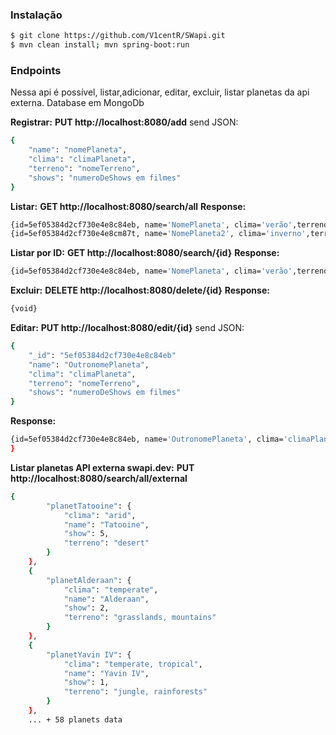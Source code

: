 ### Instalação

```sh
$ git clone https://github.com/V1centR/SWapi.git
$ mvn clean install; mvn spring-boot:run
```

### Endpoints
Nessa api é possível, listar,adicionar, editar, excluir, listar planetas da api externa. Database em MongoDb



**Registrar:**
**PUT http://localhost:8080/add**
send JSON:
```sh
{
    "name": "nomePlaneta",
    "clima": "climaPlaneta",
    "terreno": "nomeTerreno",
    "shows": "numeroDeShows em filmes"
}
```
**Listar:** **GET http://localhost:8080/search/all**
**Response:**
```sh
{id=5ef05384d2cf730e4e8c84eb, name='NomePlaneta', clima='verão',terreno='plano',shows='99'},
{id=5ef05384d2cf730e4e8cm87t, name='NomePlaneta2', clima='inverno',terreno='serrado',shows='1'}
```
**Listar por ID:** **GET http://localhost:8080/search/{id}**
**Response:**
```sh
{id=5ef05384d2cf730e4e8c84eb, name='NomePlaneta', clima='verão',terreno='plano',shows='99'}
```
**Excluir:** **DELETE http://localhost:8080/delete/{id}**
**Response:**
```sh
{void}
```
**Editar:** **PUT http://localhost:8080/edit/{id}**
send JSON:
```sh
{
    "_id": "5ef05384d2cf730e4e8c84eb"
    "name": "OutronomePlaneta",
    "clima": "climaPlaneta",
    "terreno": "nomeTerreno",
    "shows": "numeroDeShows em filmes"
}
```
**Response:**
```sh
{id=5ef05384d2cf730e4e8c84eb, name='OutronomePlaneta', clima='climaPlaneta', terreno='nomeTerreno',shows='numeroDeShows em filmes'
}
```
**Listar planetas API externa swapi.dev:** **PUT http://localhost:8080/search/all/external**

```sh
{
        "planetTatooine": {
            "clima": "arid",
            "name": "Tatooine",
            "show": 5,
            "terreno": "desert"
        }
    },
    {
        "planetAlderaan": {
            "clima": "temperate",
            "name": "Alderaan",
            "show": 2,
            "terreno": "grasslands, mountains"
        }
    },
    {
        "planetYavin IV": {
            "clima": "temperate, tropical",
            "name": "Yavin IV",
            "show": 1,
            "terreno": "jungle, rainforests"
        }
    },
    ... + 58 planets data

```
